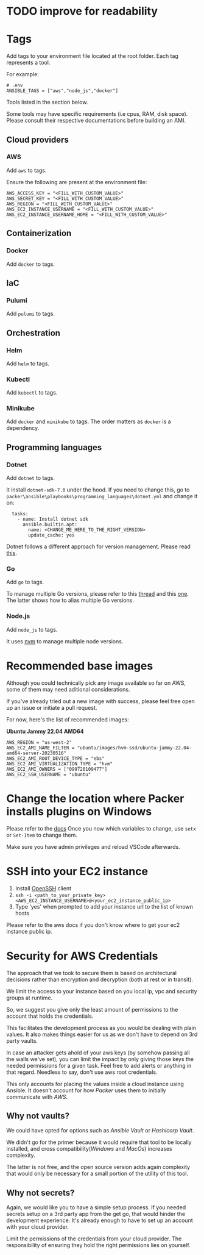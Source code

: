 # TODO improve for readability

# Tags
Add tags to your environment file located at the root folder. Each tag represents a tool.

For example:
```
# .env
ANSIBLE_TAGS = ["aws","node_js","docker"]
```

Tools listed in the section below.

Some tools may have specific requirements (i.e cpus, RAM, disk space). Please consult their respective documentations before building an AMI.
## Cloud providers
### AWS
Add `aws` to tags.

Ensure the following are present at the environment file:
```
AWS_ACCESS_KEY = "<FILL_WITH_CUSTOM_VALUE>"
AWS_SECRET_KEY = "<FILL_WITH_CUSTOM_VALUE>"
AWS_REGION = "<FILL_WITH_CUSTOM_VALUE>"
AWS_EC2_INSTANCE_USERNAME = "<FILL_WITH_CUSTOM_VALUE>"
AWS_EC2_INSTANCE_USERNAME_HOME = "<FILL_WITH_CUSTOM_VALUE>"
```
## Containerization
### Docker
Add `docker` to tags.
## IaC
### Pulumi
Add `pulumi` to tags.
## Orchestration
### Helm
Add `helm` to tags.
### Kubectl
Add `kubectl` to tags.
### Minikube
Add `docker` and `minikube` to tags. The order matters as `docker` is a dependency.
## Programming languages
### Dotnet
Add `dotnet` to tags.

It install `dotnet-sdk-7.0` under the hood. If you need to change this, go to `packer\ansible\playbooks\programming_languages\dotnet.yml` and change it on: 
```
  tasks:
    - name: Install dotnet sdk
      ansible.builtin.apt:
        name: <CHANGE_ME_HERE_TO_THE_RIGHT_VERSION>
        update_cache: yes
```
Dotnet follows a different approach for version management. Please read [this](https://learn.microsoft.com/en-us/dotnet/core/versions/selection).
### Go
Add `go` to tags.

To manage multiple Go versions, please refer to this [thread](https://go.dev/doc/manage-install#installing-multiple) and this [one](https://stackoverflow.com/a/68087898/11941146). The latter shows how to alias multiple Go versions.
### Node.js
Add `node_js` to tags.

It uses [nvm](https://github.com/nvm-sh/nvm) to manage multiple node versions.

# Recommended base images
Although you could technically pick any image available so far on AWS, some of them may need aditional
considerations.

If you've already tried out a new image with success, please feel free open up an issue or initiate a pull request.

For now, here's the list of recommended images:

**Ubuntu Jammy 22.04 AMD64**
```
AWS_REGION = "us-west-2"
AWS_EC2_AMI_NAME_FILTER = "ubuntu/images/hvm-ssd/ubuntu-jammy-22.04-amd64-server-20230516"
AWS_EC2_AMI_ROOT_DEVICE_TYPE = "ebs"
AWS_EC2_AMI_VIRTUALIZATION_TYPE = "hvm"
AWS_EC2_AMI_OWNERS = ["099720109477"]
AWS_EC2_SSH_USERNAME = "ubuntu"
```

# Change the location where Packer installs plugins on Windows
Please refer to the [docs](https://developer.hashicorp.com/packer/docs/plugins/install-plugins)
Once you now which variables to change, use `setx` or `Set-Item` to change them.

Make sure you have admin privileges and reload VSCode afterwards.

# SSH into your EC2 instance
1. Install [OpenSSH](https://learn.microsoft.com/en-us/windows-server/administration/openssh/openssh_install_firstuse?tabs=gui) client
2. `ssh -i <path_to_your_private_key> <AWS_EC2_INSTANCE_USERNAME>@<your_ec2_instance_public_ip>`
3. Type 'yes' when prompted to add your instance url to the list of known hosts

Please refer to the aws docs if you don't know where to get your ec2 instance public ip.

# Security for AWS Credentials
The approach that we took to secure them is based on architectural decisions rather than encryption and 
decryption (both at rest or in transit).

We limit the access to your instance based on you local ip, vpc and security groups at runtime.

So, we suggest you give only the least amount of permissions to the account that holds the credentials.

This facilitates the development process as you would be dealing with plain values. It also makes things easier for us as we don't have to depend on 3rd party vaults.

In case an attacker gets ahold of your aws keys (by somehow passing all the walls we've set), you can limit the impact by only giving those keys the needed permissions for a given task. Feel free to add alerts or anything in that regard. Needless to say, don't use aws root credentials.

This only accounts for placing the values inside a cloud instance using Ansible. It doesn't account for how *Packer* uses them to initially communicate with *AWS*.

## Why not vaults?
We could have opted for options such as *Ansible Vault* or *Hashicorp Vault*.

We didn't go for the primer because it would require that tool to be locally installed, and cross compatibility(*Windows* and *MacOs*) increases complexity.

The latter is not free, and the open source version adds again complexity that would only be necessary for a small portion of the utility of this tool.

## Why not secrets?
Again, we would like you to have a simple setup process. If you needed secrets setup on a 3rd party app from the get go, that would hinder the development experience. It's already enough to have to set up an account with your cloud provider.

Limit the permissions of the credentials from your cloud provider. The responsibility of ensuring they hold the right permissions lies on yourself.